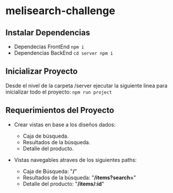 # melisearch-challenge
## Instalar Dependencias

- Dependecias FrontEnd
`npm i` 
- Dependencias BackEnd
`
cd server
npm i
`
## Inicializar Proyecto

Desde el nivel de la carpeta /server ejecutar la siguiente linea para inicializar todo el proyecto:
`npm run project`

## Requerimientos del Proyecto

- Crear vistas en base a los diseños dados:
    - Caja de búsqueda.
    - Resultados de la búsqueda.
    - Detalle del producto.
    
- Vistas navegables atraves de los siguientes paths:
    - Caja de Búsqueda: "**/**"
    - Resultados de la búsqueda: "**/items?search=**" 
    - Detalle del producto: "**/items/:id**"
